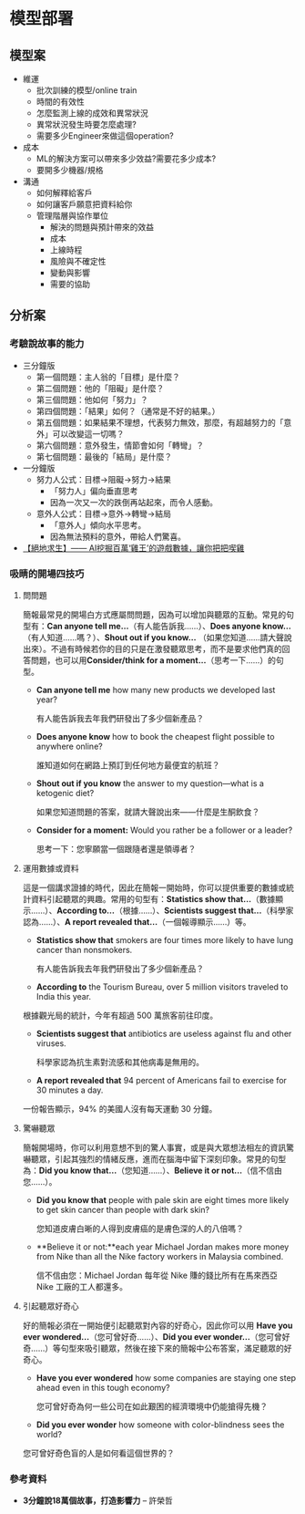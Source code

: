 # 模型部署

## 模型案

- 維運
  - 批次訓練的模型/online train
  - 時間的有效性
  - 怎麼監測上線的成效和異常狀況
  - 異常狀況發生時要怎麼處理?
  - 需要多少Engineer來做這個operation?
- 成本
  - ML的解決方案可以帶來多少效益?需要花多少成本?
  - 要開多少機器/規格
- 溝通
  - 如何解釋給客戶
  - 如何讓客戶願意把資料給你
  - 管理階層與協作單位
    - 解決的問題與預計帶來的效益
    - 成本
    - 上線時程
    - 風險與不確定性
    - 變動與影響
    - 需要的協助

## 分析案

### 考驗說故事的能力

- 三分鐘版
  - 第一個問題：主人翁的「目標」是什麼？ 
  - 第二個問題：他的「阻礙」是什麼？ 
  - 第三個問題：他如何「努力」？ 
  - 第四個問題：「結果」如何？（通常是不好的結果。） 
  - 第五個問題：如果結果不理想，代表努力無效，那麼，有超越努力的「意外」可以改變這一切嗎？ 
  - 第六個問題：意外發生，情節會如何「轉彎」？ 
  - 第七個問題：最後的「結局」是什麼？
- 一分鐘版
  - 努力人公式：目標→阻礙→努力→結果 
    - 「努力人」偏向垂直思考
    - 因為一次又一次的跌倒再站起來，而令人感動。
  - 意外人公式：目標→意外→轉彎→結局 
    - 「意外人」傾向水平思考。 
    - 因為無法預料的意外，帶給人們驚喜。
- [【絕地求生】—— AI挖掘百萬‘雞王’的遊戲數據，讓你把把喫雞](https://www.twblogs.net/a/5edf442473095c4566934679)

### 吸睛的開場四技巧

1. 問問題

   簡報最常見的開場白方式應屬問問題，因為可以增加與聽眾的互動。常見的句型有：**Can anyone tell me…**（有人能告訴我……）、**Does anyone know…** （有人知道……嗎？）、**Shout out if you know…** （如果您知道……請大聲說出來）。不過有時候若你的目的只是在激發聽眾思考，而不是要求他們真的回答問題，也可以用**Consider/think for a moment…**（思考一下……）的句型。

   - **Can anyone tell me** how many new products we developed last year?

     有人能告訴我去年我們研發出了多少個新產品？

   - **Does anyone know** how to book the cheapest flight possible to anywhere online?

     誰知道如何在網路上預訂到任何地方最便宜的航班？

   - **Shout out if you know** the answer to my question—what is a ketogenic diet?

     如果您知道問題的答案，就請大聲說出來——什麼是生酮飲食？

   - **Consider for a moment:** Would you rather be a follower or a leader?

     思考一下：您寧願當一個跟隨者還是領導者？



2. 運用數據或資料

   這是一個講求證據的時代，因此在簡報一開始時，你可以提供重要的數據或統計資料引起聽眾的興趣。常用的句型有：**Statistics show that…**（數據顯示……）、**According to…**（根據……）、**Scientists suggest that…**（科學家認為……）、**A report revealed that…**（一個報導顯示……）等。

   - **Statistics show that** smokers are four times more likely to have lung cancer than nonsmokers.

     有人能告訴我去年我們研發出了多少個新產品？

   -  **According to** the Tourism Bureau, over 5 million visitors traveled to India this year.

     根據觀光局的統計，今年有超過 500 萬旅客前往印度。

   - **Scientists suggest that** antibiotics are useless against flu and other viruses.

     科學家認為抗生素對流感和其他病毒是無用的。

   -  **A report revealed that** 94 percent of Americans fail to exercise for 30 minutes a day.

     一份報告顯示，94% 的美國人沒有每天運動 30 分鐘。



3. 驚嚇聽眾

   簡報開場時，你可以利用意想不到的驚人事實，或是與大眾想法相左的資訊驚嚇聽眾，引起其強烈的情緒反應，進而在腦海中留下深刻印象。常見的句型為：**Did you know that…**（您知道……）、**Believe it or not…**（信不信由您……）。

   - **Did you know that** people with pale skin are eight times more likely to get skin cancer than people with dark skin?

     您知道皮膚白晰的人得到皮膚癌的是膚色深的人的八倍嗎？

   - **Believe it or not:**each year Michael Jordan makes more money from Nike than all the Nike factory workers in Malaysia combined.

     信不信由您：Michael Jordan 每年從 Nike 賺的錢比所有在馬來西亞 Nike 工廠的工人都還多。

 

4. 引起聽眾好奇心

   好的簡報必須在一開始便引起聽眾對內容的好奇心，因此你可以用 **Have you ever wondered…**（您可曾好奇……）、**Did you ever wonder…**（您可曾好奇……）等句型來吸引聽眾，然後在接下來的簡報中公布答案，滿足聽眾的好奇心。

   - **Have you ever wondered** how some companies are staying one step ahead even in this tough economy?

     您可曾好奇為何一些公司在如此艱困的經濟環境中仍能搶得先機？

   -  **Did you ever wonder** how someone with color-blindness sees the world?

     您可曾好奇色盲的人是如何看這個世界的？



### 參考資料

- **3分鐘說18萬個故事，打造影響力** – 許榮哲